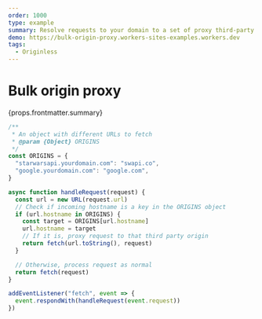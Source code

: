 ```yaml
---
order: 1000
type: example
summary: Resolve requests to your domain to a set of proxy third-party origins.
demo: https://bulk-origin-proxy.workers-sites-examples.workers.dev
tags:
  - Originless
---
```


# Bulk origin proxy

<ContentColumn>
  <p>{props.frontmatter.summary}</p>
</ContentColumn>

```js
/**
 * An object with different URLs to fetch
 * @param {Object} ORIGINS
 */
const ORIGINS = {
  "starwarsapi.yourdomain.com": "swapi.co",
  "google.yourdomain.com": "google.com",
}

async function handleRequest(request) {
  const url = new URL(request.url)
  // Check if incoming hostname is a key in the ORIGINS object
  if (url.hostname in ORIGINS) {
    const target = ORIGINS[url.hostname]
    url.hostname = target
    // If it is, proxy request to that third party origin
    return fetch(url.toString(), request)
  }

  // Otherwise, process request as normal
  return fetch(request)
}

addEventListener("fetch", event => {
  event.respondWith(handleRequest(event.request))
})
```

<!-- ## Demo

<p><a href={props.frontmatter.demo}>Open demo</a></p>

<Demo src={props.frontmatter.demo} title={props.frontmatter.summary} height="150"/> -->
